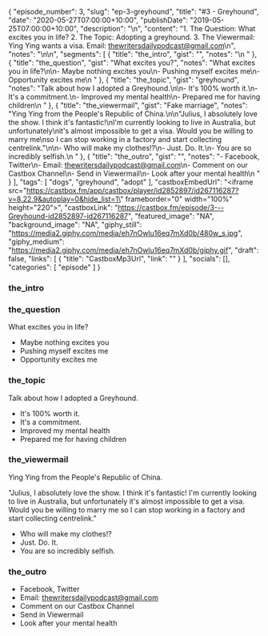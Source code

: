 {
	"episode_number": 3,
	"slug": "ep-3-greyhound",
	"title": "#3 - Greyhound",
	"date": "2020-05-27T07:00:00+10:00",
	"publishDate": "2019-05-25T07:00:00+10:00",
	"description": "\n",
	"content": "1. The Question: What excites you in life? 2. The Topic: Adopting a greyhound. 3. The Viewermail: Ying Ying wants a visa. Email: thewritersdailypodcast@gmail.com\n",
	"notes": "\n\n",
	"segments": [
		{
			"title": "the_intro",
			"gist": "",
			"notes": "\n      "
		},
		{
			"title": "the_question",
			"gist": "What excites you?",
			"notes": "What excites you in life?\n\n- Maybe nothing excites you\n- Pushing myself excites me\n- Opportunity excites me\n      "
		},
		{
			"title": "the_topic",
			"gist": "greyhound",
			"notes": "Talk about how I adopted a Greyhound.\n\n- It's 100% worth it.\n- It's a commitment.\n- Improved my mental health\n- Prepared me for having children\n      "
		},
		{
			"title": "the_viewermail",
			"gist": "Fake marriage",
			"notes": "Ying Ying from the People's Republic of China.\n\n\"Julius, I absolutely love the show. I think it's fantastic!\nI'm currently looking to live in Australia, but unfortunately\nit's almost impossible to get a visa. Would you be willing to marry me\nso I can stop working in a factory and start collecting centrelink.\"\n\n- Who will make my clothes!?\n- Just. Do. It.\n- You are so incredibly selfish.\n      "
		},
		{
			"title": "the_outro",
			"gist": "",
			"notes": "- Facebook, Twitter\n- Email: thewritersdailypodcast@gmail.com\n- Comment on our Castbox Channel\n- Send in Viewermail\n- Look after your mental health\n      "
		}
	],
	"tags": [
		"dogs",
		"greyhound",
		"adopt"
	],
	"castboxEmbedUrl": "<iframe src=\"https://castbox.fm/app/castbox/player/id2852897/id267116287?v=8.22.9&autoplay=0&hide_list=1\" frameborder=\"0\" width=\"100%\" height=\"220\"></iframe>",
	"castboxLink": "https://castbox.fm/episode/3---Greyhound-id2852897-id267116287",
	"featured_image": "NA",
	"background_image": "NA",
	"giphy_still": "https://media2.giphy.com/media/eh7nOwlu16eq7mXd0b/480w_s.jpg",
	"giphy_medium": "https://media2.giphy.com/media/eh7nOwlu16eq7mXd0b/giphy.gif",
	"draft": false,
	"links": [
		{
			"title": "CastboxMp3Url",
			"link": ""
		}
	],
	"socials": [],
	"categories": [
		"episode"
	]
}

### the_intro


      
### the_question

What excites you in life?

- Maybe nothing excites you
- Pushing myself excites me
- Opportunity excites me
      
### the_topic

Talk about how I adopted a Greyhound.

- It's 100% worth it.
- It's a commitment.
- Improved my mental health
- Prepared me for having children
      
### the_viewermail

Ying Ying from the People's Republic of China.

"Julius, I absolutely love the show. I think it's fantastic!
I'm currently looking to live in Australia, but unfortunately
it's almost impossible to get a visa. Would you be willing to marry me
so I can stop working in a factory and start collecting centrelink."

- Who will make my clothes!?
- Just. Do. It.
- You are so incredibly selfish.
      
### the_outro

- Facebook, Twitter
- Email: thewritersdailypodcast@gmail.com
- Comment on our Castbox Channel
- Send in Viewermail
- Look after your mental health
      
